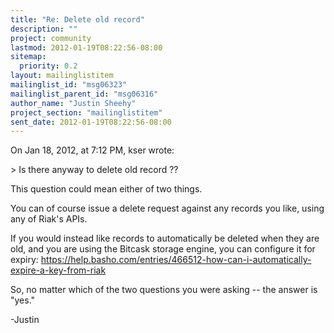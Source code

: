 ```yaml
---
title: "Re: Delete old record"
description: ""
project: community
lastmod: 2012-01-19T08:22:56-08:00
sitemap:
  priority: 0.2
layout: mailinglistitem
mailinglist_id: "msg06323"
mailinglist_parent_id: "msg06316"
author_name: "Justin Sheehy"
project_section: "mailinglistitem"
sent_date: 2012-01-19T08:22:56-08:00
---
```


On Jan 18, 2012, at 7:12 PM, kser wrote:

&gt; Is there anyway to delete old record ??

This question could mean either of two things.

You can of course issue a delete request against any records you like, using 
any of Riak's APIs.

If you would instead like records to automatically be deleted when they are 
old, and you are using the Bitcask storage engine, you can configure it for 
expiry:
https://help.basho.com/entries/466512-how-can-i-automatically-expire-a-key-from-riak

So, no matter which of the two questions you were asking -- the answer is "yes."

-Justin

